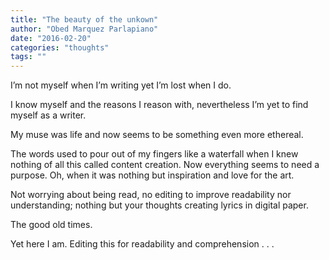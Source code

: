 ```yaml
---
title: "The beauty of the unkown"
author: "Obed Marquez Parlapiano"
date: "2016-02-20"
categories: "thoughts"
tags: ""
---
```


I’m not myself when I’m writing yet I’m lost when I do.

I know myself and the reasons I reason with, nevertheless I’m yet to find myself as a writer.

My muse was life and now seems to be something even more ethereal.

The words used to pour out of my fingers like a waterfall when I knew nothing of all this called content creation. Now everything seems to need a purpose. Oh, when it was nothing but inspiration and love for the art.

Not worrying about being read, no editing to improve readability nor understanding; nothing but your thoughts creating lyrics in digital paper.

The good old times.

Yet here I am. Editing this for readability and comprehension . . .
